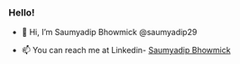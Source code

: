 ### Hello!

* 👋 Hi, I’m Saumyadip Bhowmick @saumyadip29

* 📫 You can reach me at Linkedin- [Saumyadip Bhowmick](https://www.linkedin.com/in/saumyadip-bhowmick-446811190/)
